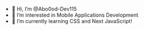 - 👋 Hi, I’m @Abo0od-Dev115
- 👀 I’m interested in Mobile Applications Development
- 🌱 I’m currently learning CSS and Next JavaScript!


<!---
Abo0od-Dev115/Abo0od-Dev115 is a ✨ special ✨ repository because its `README.md` (this file) appears on your GitHub profile.
You can click the Preview link to take a look at your changes.
--->
